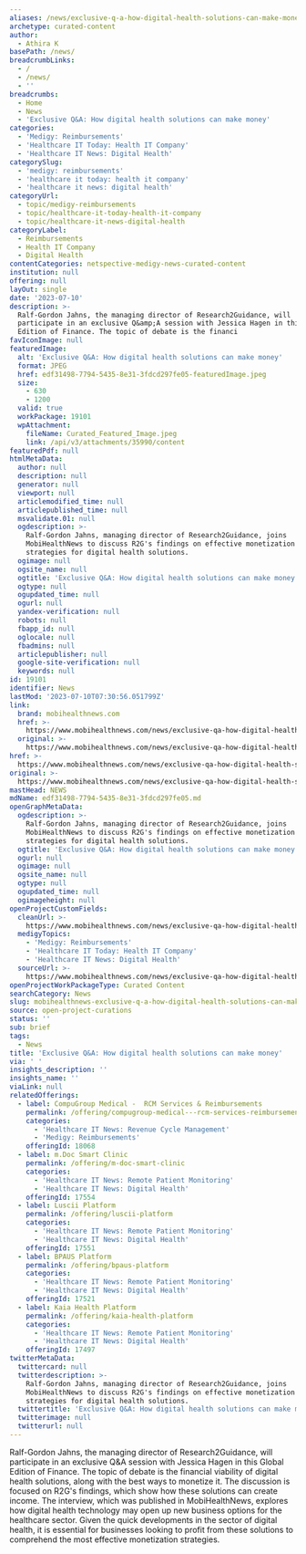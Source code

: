 ```yaml
---
aliases: /news/exclusive-q-a-how-digital-health-solutions-can-make-money
archetype: curated-content
author:
  - Athira K
basePath: /news/
breadcrumbLinks:
  - /
  - /news/
  - ''
breadcrumbs:
  - Home
  - News
  - 'Exclusive Q&A: How digital health solutions can make money'
categories:
  - 'Medigy: Reimbursements'
  - 'Healthcare IT Today: Health IT Company'
  - 'Healthcare IT News: Digital Health'
categorySlug:
  - 'medigy: reimbursements'
  - 'healthcare it today: health it company'
  - 'healthcare it news: digital health'
categoryUrl:
  - topic/medigy-reimbursements
  - topic/healthcare-it-today-health-it-company
  - topic/healthcare-it-news-digital-health
categoryLabel:
  - Reimbursements
  - Health IT Company
  - Digital Health
contentCategories: netspective-medigy-news-curated-content
institution: null
offering: null
layOut: single
date: '2023-07-10'
description: >-
  Ralf-Gordon Jahns, the managing director of Research2Guidance, will
  participate in an exclusive Q&amp;A session with Jessica Hagen in this Global
  Edition of Finance. The topic of debate is the financi
favIconImage: null
featuredImage:
  alt: 'Exclusive Q&A: How digital health solutions can make money'
  format: JPEG
  href: edf31498-7794-5435-8e31-3fdcd297fe05-featuredImage.jpeg
  size:
    - 630
    - 1200
  valid: true
  workPackage: 19101
  wpAttachment:
    fileName: Curated_Featured_Image.jpeg
    link: /api/v3/attachments/35990/content
featuredPdf: null
htmlMetaData:
  author: null
  description: null
  generator: null
  viewport: null
  articlemodified_time: null
  articlepublished_time: null
  msvalidate.01: null
  ogdescription: >-
    Ralf-Gordon Jahns, managing director of Research2Guidance, joins
    MobiHealthNews to discuss R2G's findings on effective monetization
    strategies for digital health solutions.
  ogimage: null
  ogsite_name: null
  ogtitle: 'Exclusive Q&A: How digital health solutions can make money'
  ogtype: null
  ogupdated_time: null
  ogurl: null
  yandex-verification: null
  robots: null
  fbapp_id: null
  oglocale: null
  fbadmins: null
  articlepublisher: null
  google-site-verification: null
  keywords: null
id: 19101
identifier: News
lastMod: '2023-07-10T07:30:56.051799Z'
link:
  brand: mobihealthnews.com
  href: >-
    https://www.mobihealthnews.com/news/exclusive-qa-how-digital-health-solutions-can-make-money
  original: >-
    https://www.mobihealthnews.com/news/exclusive-qa-how-digital-health-solutions-can-make-money
href: >-
  https://www.mobihealthnews.com/news/exclusive-qa-how-digital-health-solutions-can-make-money
original: >-
  https://www.mobihealthnews.com/news/exclusive-qa-how-digital-health-solutions-can-make-money
mastHead: NEWS
mdName: edf31498-7794-5435-8e31-3fdcd297fe05.md
openGraphMetaData:
  ogdescription: >-
    Ralf-Gordon Jahns, managing director of Research2Guidance, joins
    MobiHealthNews to discuss R2G's findings on effective monetization
    strategies for digital health solutions.
  ogtitle: 'Exclusive Q&A: How digital health solutions can make money'
  ogurl: null
  ogimage: null
  ogsite_name: null
  ogtype: null
  ogupdated_time: null
  ogimageheight: null
openProjectCustomFields:
  cleanUrl: >-
    https://www.mobihealthnews.com/news/exclusive-qa-how-digital-health-solutions-can-make-money
  medigyTopics:
    - 'Medigy: Reimbursements'
    - 'Healthcare IT Today: Health IT Company'
    - 'Healthcare IT News: Digital Health'
  sourceUrl: >-
    https://www.mobihealthnews.com/news/exclusive-qa-how-digital-health-solutions-can-make-money
openProjectWorkPackageType: Curated Content
searchCategory: News
slug: mobihealthnews-exclusive-q-a-how-digital-health-solutions-can-make-money
source: open-project-curations
status: ''
sub: brief
tags:
  - News
title: 'Exclusive Q&A: How digital health solutions can make money'
via: ' '
insights_description: ''
insights_name: ''
viaLink: null
relatedOfferings:
  - label: CompuGroup Medical -  RCM Services & Reimbursements
    permalink: /offering/compugroup-medical---rcm-services-reimbursements
    categories:
      - 'Healthcare IT News: Revenue Cycle Management'
      - 'Medigy: Reimbursements'
    offeringId: 18068
  - label: m.Doc Smart Clinic
    permalink: /offering/m-doc-smart-clinic
    categories:
      - 'Healthcare IT News: Remote Patient Monitoring'
      - 'Healthcare IT News: Digital Health'
    offeringId: 17554
  - label: Luscii Platform
    permalink: /offering/luscii-platform
    categories:
      - 'Healthcare IT News: Remote Patient Monitoring'
      - 'Healthcare IT News: Digital Health'
    offeringId: 17551
  - label: BPAUS Platform
    permalink: /offering/bpaus-platform
    categories:
      - 'Healthcare IT News: Remote Patient Monitoring'
      - 'Healthcare IT News: Digital Health'
    offeringId: 17521
  - label: Kaia Health Platform
    permalink: /offering/kaia-health-platform
    categories:
      - 'Healthcare IT News: Remote Patient Monitoring'
      - 'Healthcare IT News: Digital Health'
    offeringId: 17497
twitterMetaData:
  twittercard: null
  twitterdescription: >-
    Ralf-Gordon Jahns, managing director of Research2Guidance, joins
    MobiHealthNews to discuss R2G's findings on effective monetization
    strategies for digital health solutions.
  twittertitle: 'Exclusive Q&A: How digital health solutions can make money'
  twitterimage: null
  twitterurl: null
---
```

<p>Ralf-Gordon Jahns, the managing director of Research2Guidance, will participate in an exclusive Q&amp;A session with Jessica Hagen in this Global Edition of Finance. The topic of debate is the financial viability of digital health solutions, along with the best ways to monetize it. The discussion is focused on R2G's findings, which show how these solutions can create income. The interview, which was published in MobiHealthNews, explores how digital health technology may open up new business options for the healthcare sector. Given the quick developments in the sector of digital health, it is essential for businesses looking to profit from these solutions to comprehend the most effective monetization strategies.</p>